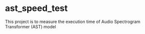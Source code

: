 # ast_speed_test
This project is to measure the execution time of Audio Spectrogram Transformer (AST) model
